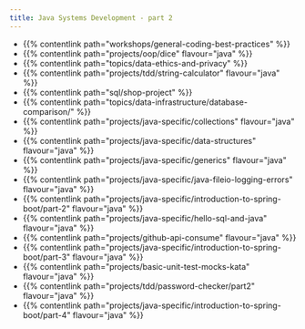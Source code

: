 ```yaml
---
title: Java Systems Development - part 2
---
```



- {{% contentlink path="workshops/general-coding-best-practices" %}}
- {{% contentlink path="projects/oop/dice" flavour="java" %}}
- {{% contentlink path="topics/data-ethics-and-privacy" %}}
- {{% contentlink path="projects/tdd/string-calculator" flavour="java" %}}
- {{% contentlink path="sql/shop-project" %}}
- {{% contentlink path="topics/data-infrastructure/database-comparison/" %}}
- {{% contentlink path="projects/java-specific/collections" flavour="java" %}}
- {{% contentlink path="projects/java-specific/data-structures" flavour="java" %}}
- {{% contentlink path="projects/java-specific/generics" flavour="java" %}}
- {{% contentlink path="projects/java-specific/java-fileio-logging-errors" flavour="java" %}}
- {{% contentlink path="projects/java-specific/introduction-to-spring-boot/part-2" flavour="java" %}}
- {{% contentlink path="projects/java-specific/hello-sql-and-java" flavour="java" %}}
- {{% contentlink path="projects/github-api-consume" flavour="java" %}}
- {{% contentlink path="projects/java-specific/introduction-to-spring-boot/part-3" flavour="java" %}}
- {{% contentlink path="projects/basic-unit-test-mocks-kata" flavour="java" %}}
- {{% contentlink path="projects/tdd/password-checker/part2" flavour="java" %}}
- {{% contentlink path="projects/java-specific/introduction-to-spring-boot/part-4" flavour="java" %}}


